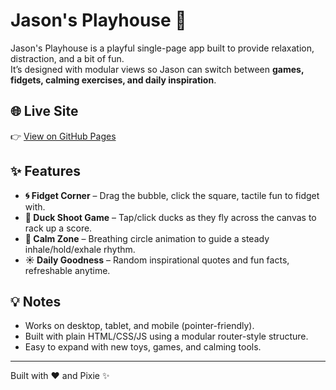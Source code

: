 # Jason's Playhouse 🎉

Jason's Playhouse is a playful single-page app built to provide relaxation, distraction, and a bit of fun.  
It’s designed with modular views so Jason can switch between **games, fidgets, calming exercises, and daily inspiration**.

## 🌐 Live Site
👉 [View on GitHub Pages](https://jlcash61.github.io/Jasons-Playhouse/)

## ✨ Features
- **🌀 Fidget Corner** – Drag the bubble, click the square, tactile fun to fidget with.
- **🦆 Duck Shoot Game** – Tap/click ducks as they fly across the canvas to rack up a score.
- **🌱 Calm Zone** – Breathing circle animation to guide a steady inhale/hold/exhale rhythm.
- **☀️ Daily Goodness** – Random inspirational quotes and fun facts, refreshable anytime.

## 💡 Notes
- Works on desktop, tablet, and mobile (pointer-friendly).
- Built with plain HTML/CSS/JS using a modular router-style structure.
- Easy to expand with new toys, games, and calming tools.

---

Built with ❤️ and Pixie ✨
